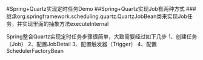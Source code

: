 #Spring+Quartz实现定时任务Demo
##Spring+Quartz实现Job有两种方式
###继承org.springframework.scheduling.quartz.QuartzJobBean类来实现Job任务，并实现里面的抽象方法executeInternal

Spring整合Quartz实现定时任务步骤很简单，大致需要经过如下几步
1、创建任务（Job）
2、配置JobDetail
3、配置触发器（Trigger）
4、配置SchedulerFactoryBean